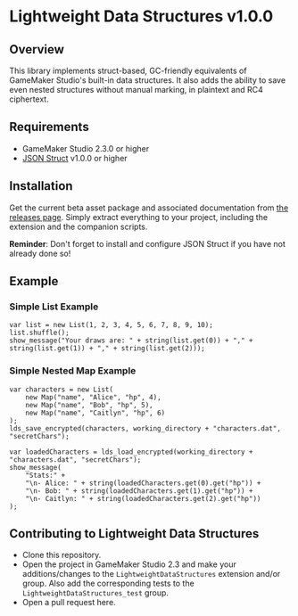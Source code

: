 # Lightweight Data Structures v1.0.0

## Overview

This library implements struct-based, GC-friendly equivalents of GameMaker Studio's built-in data structures. It also adds the ability to save even nested structures without manual marking, in plaintext and RC4 ciphertext.

## Requirements

- GameMaker Studio 2.3.0 or higher
- [JSON Struct](https://github.com/dicksonlaw583/JsonStruct) v1.0.0 or higher

## Installation

Get the current beta asset package and associated documentation from [the releases page](https://github.com/dicksonlaw583/LightweightDataStructures/releases). Simply extract everything to your project, including the extension and the companion scripts.

**Reminder**: Don't forget to install and configure JSON Struct if you have not already done so!

## Example

### Simple List Example
```
var list = new List(1, 2, 3, 4, 5, 6, 7, 8, 9, 10);
list.shuffle();
show_message("Your draws are: " + string(list.get(0)) + "," + string(list.get(1)) + "," + string(list.get(2)));
```

### Simple Nested Map Example
```
var characters = new List(
	new Map("name", "Alice", "hp", 4),
	new Map("name", "Bob", "hp", 5),
	new Map("name", "Caitlyn", "hp", 6)
);
lds_save_encrypted(characters, working_directory + "characters.dat", "secretChars");
```
```
var loadedCharacters = lds_load_encrypted(working_directory + "characters.dat", "secretChars");
show_message(
	"Stats:" +
	"\n- Alice: " + string(loadedCharacters.get(0).get("hp")) +
	"\n- Bob: " + string(loadedCharacters.get(1).get("hp")) +
	"\n- Caitlyn: " + string(loadedCharacters.get(2).get("hp"))
);
```

## Contributing to Lightweight Data Structures

- Clone this repository.
- Open the project in GameMaker Studio 2.3 and make your additions/changes to the `LightweightDataStructures` extension and/or group. Also add the corresponding tests to the `LightweightDataStructures_test` group.
- Open a pull request here.
